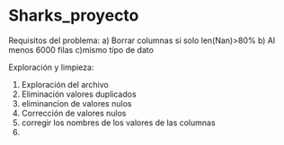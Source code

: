 #  Sharks_proyecto
Requisitos del problema:
a) Borrar columnas si solo len(Nan)>80%
b) Al menos 6000 filas
c)mismo tipo de dato



Exploración y limpieza:
1. Exploración del archivo
2. Eliminación valores duplicados
3. eliminancion de valores nulos
4. Corrección de valores nulos
5. corregir los nombres de los valores de las columnas
6. 


